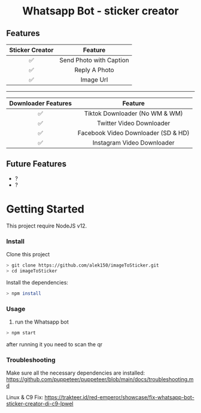 <div align="center">
 
# Whatsapp Bot - sticker creator

</div>

## Features

| Sticker Creator |                 Feature            |
| :-----------: | :--------------------------------: |
|       ✅       | Send Photo with Caption |
|       ✅       | Reply A Photo |
|       ✅       | Image Url |

---
| Downloader Features |                     Feature                |
| :------------: | :---------------------------------------------: |
|       ✅        |   Tiktok Downloader (No WM & WM)              |
|       ✅        |   Twitter Video Downloader                    |
|       ✅        |   Facebook Video Downloader (SD & HD)         |
|       ✅        |   Instagram Video Downloader                  |


## Future Features
 - ?
 - ?

# Getting Started

This project require NodeJS v12.

### Install
Clone this project

```bash
> git clone https://github.com/alek150/imageToSticker.git
> cd imageToSticker
```

Install the dependencies:

```bash
> npm install
```

### Usage
1. run the Whatsapp bot

```bash
> npm start
```

after running it you need to scan the qr

### Troubleshooting
Make sure all the necessary dependencies are installed: https://github.com/puppeteer/puppeteer/blob/main/docs/troubleshooting.md

Linux & C9 Fix: https://trakteer.id/red-emperor/showcase/fix-whatsapp-bot-sticker-creator-di-c9-lpwel
